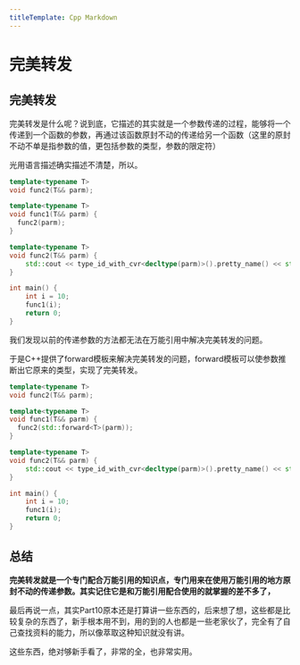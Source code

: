 ```yaml
---
titleTemplate: Cpp Markdown
---
```

# 完美转发
## 完美转发
完美转发是什么呢？说到底，它描述的其实就是一个参数传递的过程，能够将一个传递到一个函数的参数，再通过该函数原封不动的传递给另一个函数（这里的原封不动不单是指参数的值，更包括参数的类型，参数的限定符）

光用语言描述确实描述不清楚，所以。
```cpp
template<typename T>
void func2(T&& parm);

template<typename T>
void func1(T&& parm) {
  func2(parm);
}

template<typename T>
void func2(T&& parm) {
    std::cout << type_id_with_cvr<decltype(parm)>().pretty_name() << std::endl;
}

int main() {
    int i = 10;
    func1(i);
    return 0;
}
```

我们发现以前的传递参数的方法都无法在万能引用中解决完美转发的问题。


于是C++提供了forward模板来解决完美转发的问题，forward模板可以使参数推断出它原来的类型，实现了完美转发。
```cpp
template<typename T>
void func2(T&& parm);

template<typename T>
void func1(T&& parm) {
  func2(std::forward<T>(parm));
}

template<typename T>
void func2(T&& parm) {
    std::cout << type_id_with_cvr<decltype(parm)>().pretty_name() << std::endl;
}

int main() {
    int i = 10;
    func1(i);
    return 0;
}
```

## 总结

**完美转发就是一个专门配合万能引用的知识点，专门用来在使用万能引用的地方原封不动的传递参数。其实记住它是和万能引用配合使用的就掌握的差不多了，**



最后再说一点，其实Part10原本还是打算讲一些东西的，后来想了想，这些都是比较复杂的东西了，新手根本用不到，用的到的人也都是一些老家伙了，完全有了自己查找资料的能力，所以像萃取这种知识就没有讲。

这些东西，绝对够新手看了，非常的全，也非常实用。
